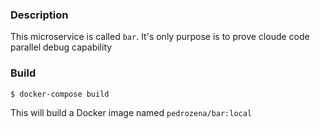 ### Description

This microservice is called ```bar```. It's only purpose is to prove cloude code parallel debug capability
### Build

    $ docker-compose build
    
This will build a Docker image named ```pedrozena/bar:local```